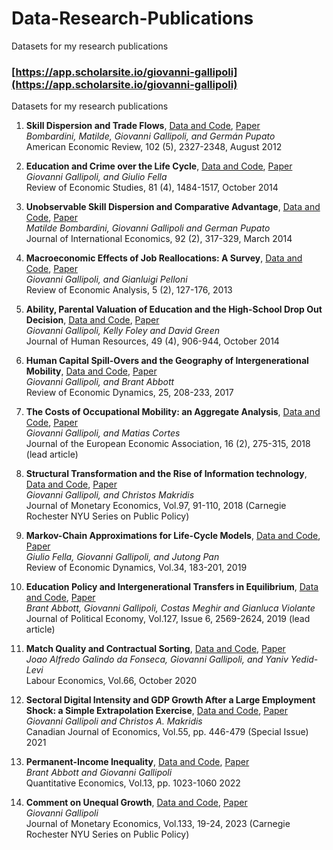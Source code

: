 # Data-Research-Publications
Datasets for my research publications


### [https://app.scholarsite.io/giovanni-gallipoli](https://app.scholarsite.io/giovanni-gallipoli)
Datasets for my research publications

1. **Skill Dispersion and Trade Flows**, [Data and Code](https://github.com/ggallipoli/Data-Research-Publications/tree/master/Skill-Dispersion-and-Trade-Flows), [Paper](https://app.scholarsite.io/giovanni-gallipoli/articles/skill-dispersion-and-trade-flows) <br/>
*Bombardini, Matilde, Giovanni Gallipoli, and Germán Pupato* <br/>
American Economic Review, 102 (5), 2327-2348, August 2012

2. **Education and Crime over the Life Cycle**, [Data and Code](https://github.com/ggallipoli/Data-Research-Publications/tree/master/Education-and-Crime-over-the-Life-Cycle), [Paper](https://app.scholarsite.io/giovanni-gallipoli/articles/education-and-crime-over-the-life-cycle) <br/>
*Giovanni Gallipoli, and Giulio Fella* <br/>
Review of Economic Studies, 81 (4), 1484-1517, October 2014

3. **Unobservable Skill Dispersion and Comparative Advantage**, [Data and Code](https://github.com/ggallipoli/Data-Research-Publications/tree/master/Unobservable-Skill-Dispersion-and-Comparative-Advantage), [Paper](https://app.scholarsite.io/giovanni-gallipoli/articles/unobservable-skill-dispersion-and-comparative-advantage) <br/>
*Matilde Bombardini, Giovanni Gallipoli and German Pupato* <br/>
Journal of International Economics, 92 (2), 317-329, March 2014

4. **Macroeconomic Effects of Job Reallocations: A Survey**, [Data and Code](https://github.com/ggallipoli/Data-Research-Publications/tree/master/Macroeconomic-Effects-of-Job-Reallocations), [Paper](https://app.scholarsite.io/giovanni-gallipoli/articles/macroeconomic-effects-of-job-reallocations-a-survey) <br/>
*Giovanni Gallipoli, and Gianluigi Pelloni* <br/>
Review of Economic Analysis, 5 (2), 127-176, 2013

5. **Ability, Parental Valuation of Education and the High-School Drop Out Decision**, [Data and Code](https://github.com/ggallipoli/Data-Research-Publications/tree/master/Ability-Parental-Valuation-of-Education-and-the-High-School%20Drop-Out-Decision), [Paper](https://app.scholarsite.io/giovanni-gallipoli/articles/ability-parental-valuation-of-education-and-the-high-school-drop-out-decision) <br/>
*Giovanni Gallipoli, Kelly Foley and David Green* <br/>
Journal of Human Resources, 49 (4), 906-944, October 2014

6. **Human Capital Spill-Overs and the Geography of Intergenerational Mobility**, [Data and Code](https://github.com/ggallipoli/Data-Research-Publications/tree/master/Human-Capital-Spill-Overs-and-the-Geography-of-Intergenerational-Mobility), [Paper](https://app.scholarsite.io/giovanni-gallipoli/articles/human-capital-inequality-empirical-evidence) <br/>
*Giovanni Gallipoli, and Brant Abbott* <br/>
Review of Economic Dynamics, 25, 208-233, 2017

7. **The Costs of Occupational Mobility: an Aggregate Analysis**, [Data and Code](https://github.com/ggallipoli/Data-Research-Publications/tree/master/The-Costs-of-Occupational-Mobility-An-Aggregate-Analysis), [Paper](https://app.scholarsite.io/giovanni-gallipoli/articles/the-costs-of-occupational-mobility-an-aggregate-analysis) <br/>
*Giovanni Gallipoli, and Matias Cortes* <br/>
Journal of the European Economic Association, 16 (2), 275-315, 2018 (lead article)

8. **Structural Transformation and the Rise of Information technology**, [Data and Code](https://github.com/ggallipoli/Data-Research-Publications/tree/master/Structural-Transformation-and-the-Rise-of-information-technology), [Paper](https://app.scholarsite.io/giovanni-gallipoli/articles/structural-transformation-and-the-rise-of-information-technology-5) <br/>
*Giovanni Gallipoli, and Christos Makridis* <br/>
Journal of Monetary Economics, Vol.97, 91-110, 2018 (Carnegie Rochester NYU Series on Public Policy)

9. **Markov-Chain Approximations for Life-Cycle Models**, [Data and Code](https://github.com/ggallipoli/Data-Research-Publications/tree/master/Markov-Chain-Approximations-for-Life-Cycle), [Paper](https://app.scholarsite.io/giovanni-gallipoli/articles/markov-chain-approximations-in-life-cycle-models) <br/>
*Giulio Fella, Giovanni Gallipoli, and Jutong Pan* <br/>
Review of Economic Dynamics, Vol.34, 183-201, 2019

10. **Education Policy and Intergenerational Transfers in Equilibrium**, [Data and Code](https://www.dropbox.com/s/t30vdm7x70vdiv4/AGMV_JPE2019-data_and_code_by_table.zip?dl=0), [Paper](https://app.scholarsite.io/giovanni-gallipoli/articles/education-policy-and-intergenerational-transfers-in-equilibrium) <br/>
*Brant Abbott, Giovanni Gallipoli, Costas Meghir and Gianluca Violante* <br/>
Journal of Political Economy, Vol.127, Issue 6, 2569-2624, 2019 (lead article)

11. **Match Quality and Contractual Sorting**, [Data and Code](https://www.dropbox.com/s/1xayzu48ozcg5zw/FGY_LE2020-data_and_code_by_table.zip?dl=0), [Paper](https://app.scholarsite.io/giovanni-gallipoli/articles/match-quality-and-contractual-sorting) <br/>
*Joao Alfredo Galindo da Fonseca, Giovanni Gallipoli, and Yaniv Yedid-Levi* <br/>
Labour Economics, Vol.66, October 2020

12. **Sectoral Digital Intensity and GDP Growth After a Large Employment Shock: a Simple Extrapolation Exercise**, [Data and Code](https://www.dropbox.com/s/jqq2hdignzdaj9d/Gallipoli_Makridis_%20CJE%202021_data%20and%20code.zip?dl=0), [Paper](https://app.scholarsite.io/giovanni-gallipoli/articles/sectoral-digital-intensity-and-gdp-growth-after-a-large-employment-shock) <br/>
*Giovanni Gallipoli and Christos A. Makridis* <br/>
Canadian Journal of Economics, Vol.55, pp. 446-479 (Special Issue) 2021

13. **Permanent-Income Inequality**, [Data and Code](https://www.dropbox.com/s/np3u89jcvxcnv2l/Abbott_Gallipoli_QE2022_Permanent-Income-Inequality.zip?dl=0), [Paper](https://app.scholarsite.io/giovanni-gallipoli/articles/permanent-income-inequality) <br/>
*Brant Abbott and Giovanni Gallipoli* <br/>
Quantitative Economics, Vol.13, pp. 1023-1060 2022

14. **Comment on Unequal Growth**, [Data and Code](), [Paper]() <br/>
*Giovanni Gallipoli* <br/>
Journal of Monetary Economics, Vol.133, 19-24, 2023 (Carnegie Rochester NYU Series on Public Policy)







